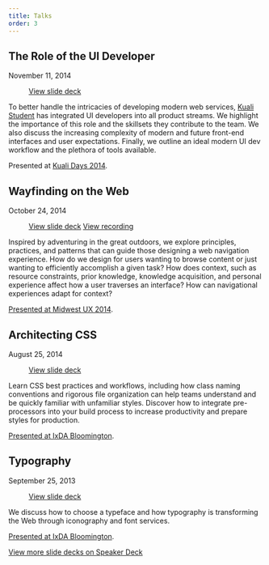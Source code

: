 ```yaml
---
title: Talks
order: 3
---
```


## The Role of the UI Developer

<time datetime="2014-11-11">November 11, 2014</time>

<figure class="Figure Figure--deck">
  <script async class="speakerdeck-embed" data-id="79827cb04c3b013295711a88b2a914a5" data-ratio="1.77777777777778" src="//speakerdeck.com/assets/embed.js"></script>
  <figcaption class="Figure-caption">
    <a class="Button" href="https://speakerdeck.com/basham/the-role-of-the-ui-developer">View slide deck</a>
  </figcaption>
</figure>

To better handle the intricacies of developing modern web services, [Kuali Student](http://www.kuali.org/ks) has integrated UI developers into all product streams. We highlight the importance of this role and the skillsets they contribute to the team. We also discuss the increasing complexity of modern and future front-end interfaces and user expectations. Finally, we outline an ideal modern UI dev workflow and the plethora of tools available.

Presented at [Kuali Days 2014](http://www.kuali.org/kd/2014).

## Wayfinding on the Web

<time datetime="2014-10-24">October 24, 2014</time>

<figure class="Figure Figure--deck">
  <script async class="speakerdeck-embed" data-id="30a50d40468e0132f6b91e6a15e948f6" data-ratio="1.77777777777778" src="//speakerdeck.com/assets/embed.js"></script>
  <figcaption class="Figure-caption">
    <a class="Button" href="https://speakerdeck.com/basham/wayfinding-on-the-web">View slide deck</a>
    <a class="Button" href="https://vimeo.com/110190912">View recording</a>
  </figcaption>
</figure>

Inspired by adventuring in the great outdoors, we explore principles, practices, and patterns that can guide those designing a web navigation experience. How do we design for users wanting to browse content or just wanting to efficiently accomplish a given task? How does context, such as resource constraints, prior knowledge, knowledge acquisition, and personal experience affect how a user traverses an interface? How can navigational experiences adapt for context?

[Presented at Midwest UX 2014](http://2014.midwestuxconference.com/speakers/chris-basham.html).

## Architecting CSS

<time datetime="2014-08-25">August 25, 2014</time>

<figure class="Figure Figure--deck">
  <script async class="speakerdeck-embed" data-id="2afa8030088b0132420a3a536de4d520" data-ratio="1.77777777777778" src="//speakerdeck.com/assets/embed.js"></script>
  <figcaption class="Figure-caption">
    <a class="Button" href="https://speakerdeck.com/basham/architecting-css">View slide deck</a>
  </figcaption>
</figure>

Learn CSS best practices and workflows, including how class naming conventions and rigorous file organization can help teams understand and be quickly familiar with unfamiliar styles. Discover how to integrate pre-processors into your build process to increase productivity and prepare styles for production.

[Presented at IxDA Bloomington](http://www.meetup.com/IxDA-Bloomington/events/198163982/).

## Typography

<time datetime="2013-09-25">September 25, 2013</time>

<figure class="Figure Figure--deck">
  <script async class="speakerdeck-embed" data-id="32eef24008850131363906bdd0a6672b" data-ratio="1.25030525030525" src="//speakerdeck.com/assets/embed.js"></script>
  <figcaption class="Figure-caption">
    <a class="Button" href="https://speakerdeck.com/basham/ixda-typography">View slide deck</a>
  </figcaption>
</figure>

We discuss how to choose a typeface and how typography is transforming the Web through iconography and font services.

[Presented at IxDA Bloomington](http://www.meetup.com/IxDA-Bloomington/events/138690672/).

<footer class="Article-footer">
  <a class="Button" href="https://speakerdeck.com/basham">View more slide decks on Speaker Deck</a>
</footer>
